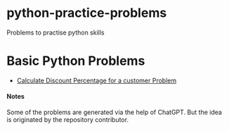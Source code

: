 # python-practice-problems
 Problems to practise python skills

# Basic Python Problems

- [Calculate Discount Percentage for a customer Problem](./basic/percentage.md)

#### Notes

Some of the problems are generated via the help of ChatGPT. But the idea is originated by the repository contributor.
